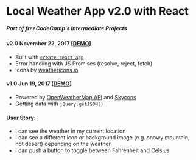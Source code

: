 # Local Weather App v2.0 with React
##### Part of freeCodeCamp's Intermediate Projects

#### v2.0 November 22, 2017 [[DEMO](https://boniverski.github.io/local-weather-app/)]
 + Built with [`create-react-app`](https://github.com/facebookincubator/create-react-app)
 + Error handling with JS Promises (resolve, reject, fetch)
 + Icons by [weathericons.io](https://erikflowers.github.io/weather-icons/)

#### v1.0 Jun 19, 2017 [[DEMO](https://codepen.io/boniverski/pen/EXNBjg)]
 + Powered by [OpenWeatherMap API](https://openweathermap.org/) and [Skycons](https://darkskyapp.github.io/skycons/)
 + Getting data with `jQuery.getJSON()`

#### User Story:
 + I can see the weather in my current location
 + I can see a different icon or background image (e.g. snowy mountain, hot desert) depending on the weather
 + I can push a button to toggle between Fahrenheit and Celsius
